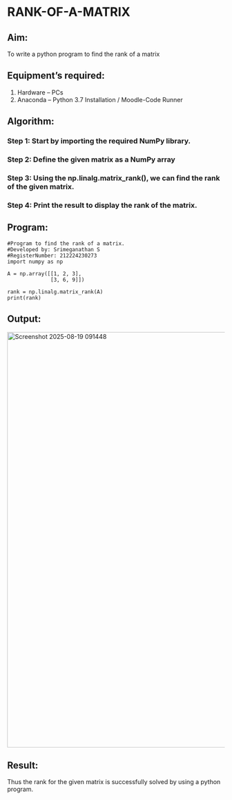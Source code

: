 # RANK-OF-A-MATRIX
## Aim:
To write a python program to find the rank of a matrix
## Equipment’s required:
1. 	Hardware – PCs
2. 	Anaconda – Python 3.7 Installation / Moodle-Code Runner
## Algorithm:
### Step 1: Start by importing the required NumPy library.
### Step 2: Define the given matrix as a NumPy array
### Step 3: Using the np.linalg.matrix_rank(), we can find the rank of the given matrix.
### Step 4: Print the result to display the rank of the matrix.
## Program:
~~~
#Program to find the rank of a matrix.
#Developed by: Srimeganathan S
#RegisterNumber: 212224230273
import numpy as np

A = np.array([[1, 2, 3],
              [3, 6, 9]])

rank = np.linalg.matrix_rank(A)
print(rank)
~~~
## Output:
<img width="1515" height="963" alt="Screenshot 2025-08-19 091448" src="https://github.com/user-attachments/assets/1bedea9f-68d5-4d58-8d06-c0d1f8b6b12c" />

## Result:
Thus the rank for the given matrix is successfully solved by  using a python program.

